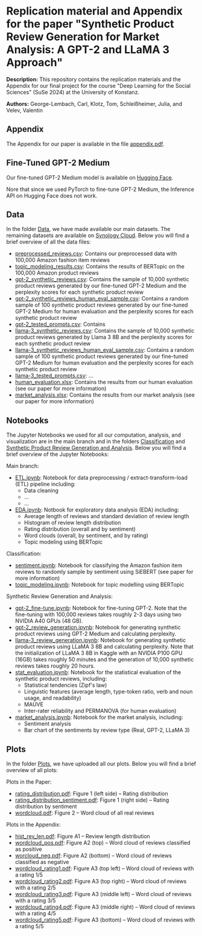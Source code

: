 # **Replication material and Appendix for the paper "Synthetic Product Review Generation for Market Analysis: A GPT-2 and LLaMA 3 Approach"**
**Description:** This repository contains the replication materials and the Appendix for our final project for the course "Deep Learning for the Social Sciences" (SuSe 2024) at the University of Konstanz.

**Authors:** George-Lembach, Carl, Klotz, Tom, Schleißheimer, Julia, and Velev, Valentin

## Appendix
The Appendix for our paper is available in the file [appendix.pdf]().

## Fine-Tuned GPT-2 Medium
Our fine-tuned GPT-2 Medium model is available on [Hugging Face](https://huggingface.co/TomData/GPT2-review).

Nore that since we used PyTorch to fine-tune GPT-2 Medium, the Inference API on Hugging Face does not work.

## Data
In the folder [Data](https://github.com/valentin-velev29/DLSS-24-Project-Replication-Material/tree/main/Data), we have made available our main datasets. The remaining datasets are available on [Synology Cloud](https://T34278926.quickconnect.to/d/s/ziemTGVVHGhyI6UHtWm7P9qA4fkL730m/d_yA3FB3AKlZC2PuJi0EphdTXlMTogjB-K7Ug0fCgmws ). Below you will find a brief overview of all the data files:

* [preprocessed_reviews.csv](): Contains our preprocessed data with 100,000 Amazon fashion item reviews
* [topic_modeling_results.csv](): Contains the results of BERTopic on the 100,000 Amazon product reviews
* [gpt-2_synthetic_reviews.csv](): Contains the sample of 10,000 synthetic product reviews generated by our fine-tuned GPT-2 Medium and the perplexity scores for each synthetic product review
* [gpt-2_synthetic_reviews_human_eval_sample.csv](): Contains a random sample of 100 synthetic product reviews generated by our fine-tuned GPT-2 Medium for human evaluation and the perplexity scores for each synthetic product review
* [gpt-2_tested_prompts.csv](): Contains 
* [llama-3_synthetic_reviews.csv](): Contains the sample of 10,000 synthetic product reviews generated by Llama 3 8B and the perplexity scores for each synthetic product review
* [llama-3_synthetic_reviews_human_eval_sample.csv](): Contains a random sample of 100 synthetic product reviews generated by our fine-tuned GPT-2 Medium for human evaluation and the perplexity scores for each synthetic product review
* [llama-3_tested_prompts.csv](): ...
* [human_evaluation.xlsx](): Contains the results from our human evaluation (see our paper for more information)
* [market_analysis.xlsx](): Contains the results from our market analysis (see our paper for more information)

## Notebooks
The Jupyter Notebooks we used for all our computation, analysis, and visualization are in the main branch and in the folders [Classification]() and [Synthetic Product Review Generation and Analysis](). Below you will find a brief overview of the Jupyter Notebooks:

Main branch:
* [ETL.ipynb](): Notebook for data preprocessing / extract-transform-load (ETL) pipeline including:
  * Data cleaning
  * ...
  * ...
* [EDA.ipynb](): Notbook for exploratory data analysis (EDA) including:
  * Average length of reviews and standard deviation of review length
  * Histogram of review length distribution
  * Rating distribution (overall and by sentiment)
  * Word clouds (overall, by sentiment, and by rating)
  * Topic modeling using BERTopic

Classification:
* [sentiment.ipynb](): Notebook for classifying the Amazon fashion item reviews to randomly sample by sentiment using SiEBERT (see paper for more information)
* [topic_modeling.ipynb](): Notebook for topic modelling using BERTopic

Synthetic Review Generation and Analysis:
* [gpt-2_fine-tune.ipynb](): Notebook for fine-tuning GPT-2. Note that the fine-tuning with 100,000 reviews takes roughly 2-3 days using two NVIDIA A40 GPUs (48 GB).
* [gpt-2_review_generation.ipynb](): Notebook for generating synthetic product reviews using GPT-2 Medium and calculating perplexity.
* [llama-3_review_generation.ipynb](): Notebook for generating synthetic product reviews using LLaMA 3 8B and calculating perplexity. Note that the initialization of LLaMA 3 8B in Kaggle with an NVIDIA P100 GPU (16GB) takes roughly 50 minutes and the generation of 10,000 synthetic reviews takes roughly 20 hours.
* [stat_evaluation.ipynb](): Notebook for the statistical evaluation of the synthetic product reviews, including:
  * Statistical tendencies (Zipf's law)
  * Linguistic features (average length, type-token ratio, verb and noun usage, and readability)
  * MAUVE
  * Inter-rater reliability and PERMANOVA (for human evaluation)
* [market_analysis.ipynb](): Notebook for the market analysis, including:
  * Sentiment analysis
  * Bar chart of the sentiments by review type (Real, GPT-2, LLaMA 3)

## Plots
In the folder [Plots](https://github.com/valentin-velev29/DLSS-24-Project-Replication-Material/tree/main/Plots), we have uploaded all our plots. Below you will find a brief overview of all plots:

Plots in the Paper:
* [rating_distribution.pdf](https://github.com/valentin-velev29/DLSS-24-Project-Replication-Material/blob/main/Plots/rating_distribution.pdf): Figure 1 (left side) &ndash; Rating distribution
* [rating_distribution_sentiment.pdf](https://github.com/valentin-velev29/DLSS-24-Project-Replication-Material/blob/main/Plots/rating_distribution_sentiment.pdf): Figure 1 (right side) &ndash; Rating distribution by sentiment
* [wordcloud.pdf](https://github.com/valentin-velev29/DLSS-24-Project-Replication-Material/blob/main/Plots/wordcloud.pdf): Figure 2 &ndash; Word cloud of all real reviews

Plots in the Appendix:
* [hist_rev_len.pdf](https://github.com/valentin-velev29/DLSS-24-Project-Replication-Material/blob/main/Plots/hist_rev_len.pdf): Figure A1 &ndash; Review length distribution
* [wordcloud_pos.pdf](https://github.com/valentin-velev29/DLSS-24-Project-Replication-Material/blob/main/Plots/wordcloud_pos.pdf): Figure A2 (top) &ndash; Word cloud of reviews classified as positive 
* [worcloud_neg.pdf](https://github.com/valentin-velev29/DLSS-24-Project-Replication-Material/blob/main/Plots/wordcloud_neg.pdf): Figure A2 (bottom) &ndash; Word cloud of reviews classified as negative
* [wordcloud_rating1.pdf](https://github.com/valentin-velev29/DLSS-24-Project-Replication-Material/blob/main/Plots/wordcloud_rating1.pdf): Figure A3 (top left) &ndash; Word cloud of reviews with a rating 1/5
* [wordcloud_rating2.pdf](https://github.com/valentin-velev29/DLSS-24-Project-Replication-Material/blob/main/Plots/wordcloud_rating2.pdf): Figure A3 (top right) &ndash; Word cloud of reviews with a rating 2/5
* [wordcloud_rating3.pdf](https://github.com/valentin-velev29/DLSS-24-Project-Replication-Material/blob/main/Plots/wordcloud_rating3.pdf): Figure A3 (middle left) &ndash; Word cloud of reviews with a rating 3/5
* [wordcloud_rating4.pdf](https://github.com/valentin-velev29/DLSS-24-Project-Replication-Material/blob/main/Plots/wordcloud_rating4.pdf): Figure A3 (middle right) &ndash; Word cloud of reviews with a rating 4/5
* [wordcloud_rating5.pdf](https://github.com/valentin-velev29/DLSS-24-Project-Replication-Material/blob/main/Plots/wordcloud_rating5.pdf): Figure A3 (bottom) &ndash; Word cloud of reviews with a rating 5/5
